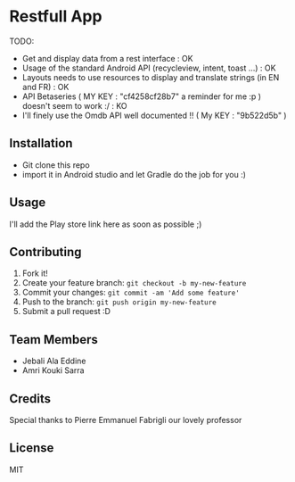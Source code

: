 # Restfull App 

TODO: 

- Get and display data from a rest interface : OK
- Usage of the standard Android API (recycleview, intent, toast ...) : OK
- Layouts needs to use resources to display and translate strings (in EN and FR) : OK
- API Betaseries ( MY KEY : "cf4258cf28b7" a reminder for me :p ) doesn't seem to work :/ : KO
- I'll finely use the Omdb API well documented !! ( My KEY : "9b522d5b" )

## Installation

- Git clone this repo 
- import it in Android studio and let Gradle do the job for you :)

## Usage

I'll add the Play store link here as soon as possible ;)

## Contributing

1. Fork it!
2. Create your feature branch: `git checkout -b my-new-feature`
3. Commit your changes: `git commit -am 'Add some feature'`
4. Push to the branch: `git push origin my-new-feature`
5. Submit a pull request :D

## Team Members 

- Jebali Ala Eddine
- Amri Kouki Sarra

## Credits

Special thanks to Pierre Emmanuel Fabrigli our lovely professor

## License

MIT